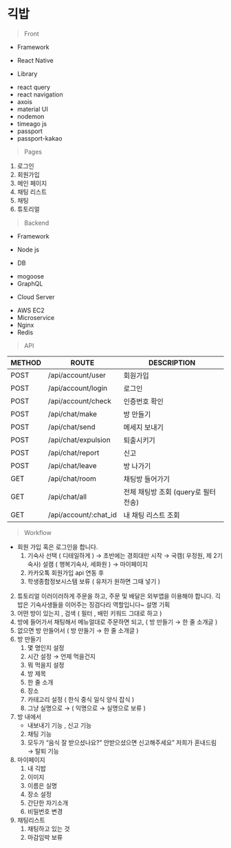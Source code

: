# 긱밥

> Front

- Framework

* React Native

- Library

* react query
* react navigation
* axois
* material UI
* nodemon
* timeago js
* passport
* passport-kakao

> Pages

1. 로그인
2. 회원가입
3. 메인 페이지
4. 채팅 리스트
5. 채팅
6. 튜토리얼

> Backend

- Framework

* Node js

- DB

* mogoose
* GraphQL

- Cloud Server

* AWS EC2
* Microservice
* Nginx
* Redis

> API

| METHOD | ROUTE                 | DESCRIPTION                          |
| ------ | --------------------- | ------------------------------------ |
| POST   | /api/account/user     | 회원가입                             |
| POST   | /api/account/login    | 로그인                               |
| POST   | /api/account/check    | 인증번호 확인                        |
| POST   | /api/chat/make        | 방 만들기                            |
| POST   | /api/chat/send        | 메세지 보내기                        |
| POST   | /api/chat/expulsion   | 퇴출시키기                           |
| POST   | /api/chat/report      | 신고                                 |
| POST   | /api/chat/leave       | 방 나가기                            |
| GET    | /api/chat/room        | 채팅방 들어가기                      |
| GET    | /api/chat/all         | 전체 채팅방 조회 (query로 필터 전송) |
| GET    | /api/account/:chat_id | 내 채팅 리스트 조회                  |

> Workflow

- 회원 가입 혹은 로그인을 합니다.
  1. 기숙사 선택 ( 디테일하게 ) → 초반에는 경희대만 시작 → 국캠( 우정원, 제 2기숙사) 설캠 ( 행복기숙사, 세화원 ) → 마이페이지
  2. 카카오톡 회원가입 api 연동 후
  3. 학생종합정보시스템 보류 ( 유저가 원하면 그때 넣기 )

2. 튜토리얼 이러이러하게 주문을 하고, 주문 및 배달은 외부앱을 이용해야 합니다. 긱밥은 기숙사생들을 이어주는 징검다리 역할입니다~ 설명 기획
3. 어떤 방이 있는지 , 검색 ( 필터 , 배민 키워드 그대로 하고 )
4. 방에 들어가서 채팅해서 메뉴얼대로 주문하면 되고, ( 방 만들기 → 한 줄 소개글 )
5. 없으면 방 만들어서 ( 방 만들기 → 한 줄 소개글 )
6. 방 만들기
   1. 몇 명인지 설정
   2. 시간 설정 → 언제 먹을건지
   3. 뭐 먹을지 설정
   4. 방 제목
   5. 한 줄 소개
   6. 장소
   7. 카테고리 설정 ( 한식 중식 일식 양식 잡식 )
   8. 그냥 실명으로 → ( 익명으로 → 실명으로 보류 )
7. 방 내에서
   - 내보내기 기능 , 신고 기능
   2. 채팅 기능
   3. 모두가 “음식 잘 받으셨나요?” 안받으셨으면 신고해주세요” 저희가 혼내드림 → 탈퇴 기능
8. 마이페이지
   1. 내 긱밥
   2. 이미지
   3. 이름은 실명
   4. 장소 설정
   5. 간단한 자기소개
   6. 비밀번호 변경
9. 채팅리스트
   1. 채팅하고 있는 것
   2. 마감임박 보류
